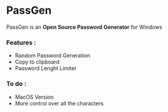 # PassGen

PassGen is an **Open Source Password Generator** for Windows

### Features :
- Random Password Generation
- Copy to clipboard
- Password Lenght Limiter

### To do :
- MacOS Version
- More control over all the characters